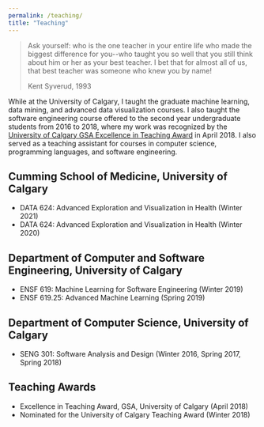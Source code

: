 ```yaml
---
permalink: /teaching/
title: "Teaching"
---
```


>Ask yourself: who is the one teacher in your entire life who made the biggest difference for you--who taught you so well that you still think about him or her as your best teacher. I bet that for almost all of us, that best teacher was someone who knew you by name!
>
>Kent Syverud, 1993


While at the University of Calgary, I taught the graduate machine learning, data mining, and advanced data visualization courses. I also taught the software engineering course offered to the second year undergraduate students from 2016 to 2018, where my work was recognized by the [University of Calgary GSA Excellence in Teaching Award](https://news.ucalgary.ca/news/graduate-students-association-recognizes-excellence-annual-awards-gala-0) in April 2018. I also served as a teaching assistant for courses in computer science, programming languages, and software engineering.


## Cumming School of Medicine, University of Calgary 
- DATA 624: Advanced Exploration and Visualization in Health (Winter 2021)
- DATA 624: Advanced Exploration and Visualization in Health (Winter 2020)

## Department of Computer and Software Engineering, University of Calgary
- ENSF 619: Machine Learning for Software Engineering (Winter 2019)
- ENSF 619.25: Advanced Machine Learning (Spring 2019)

## Department of Computer Science, University of Calgary
- SENG 301: Software Analysis and Design (Winter 2016, Spring 2017, Spring 2018)

## Teaching Awards
* Excellence in Teaching Award, GSA, University of Calgary (April 2018)
* Nominated for the University of Calgary Teaching Award (Winter 2018)
